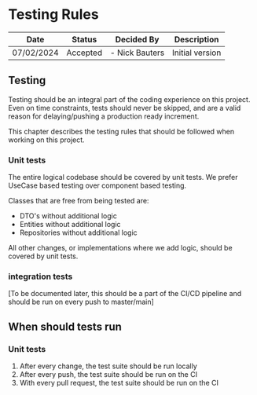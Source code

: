 # Testing Rules

| Date       | Status   | Decided By     | Description     |
|------------|----------|----------------|-----------------|
| 07/02/2024 | Accepted | - Nick Bauters | Initial version |

## Testing

Testing should be an integral part of the coding experience on this project.
Even on time constraints, tests should never be skipped, and are a valid reason for delaying/pushing a production ready increment.

This chapter describes the testing rules that should be followed when working on this project.

### Unit tests

The entire logical codebase should be covered by unit tests.
We prefer UseCase based testing over component based testing.

Classes that are free from being tested are:
- DTO's without additional logic
- Entities without additional logic
- Repositories without additional logic

All other changes, or implementations where we add logic, should be covered by unit tests.

### integration tests

[To be documented later, this should be a part of the CI/CD pipeline and should be run on every push to master/main]

## When should tests run

### Unit tests

1. After every change, the test suite should be run locally
2. After every push, the test suite should be run on the CI
3. With every pull request, the test suite should be run on the CI